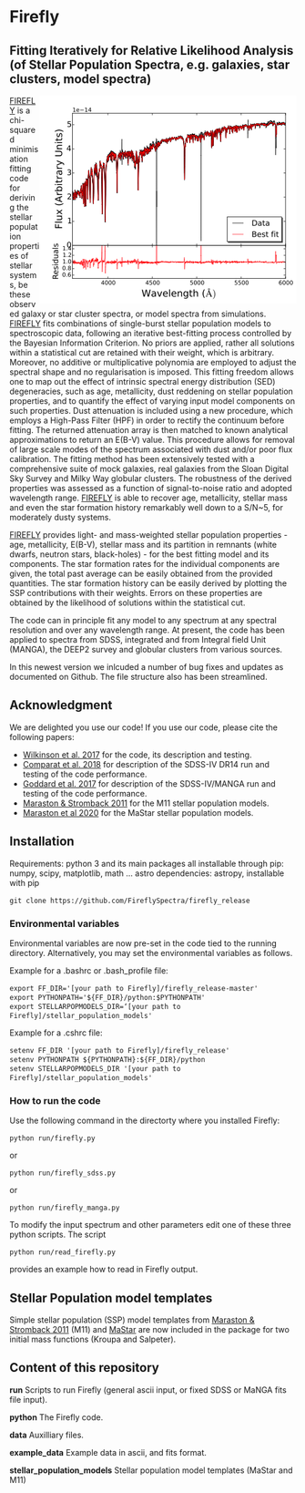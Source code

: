 # Firefly
## Fitting Iteratively for Relative Likelihood Analysis (of Stellar Population Spectra, e.g. galaxies, star clusters, model spectra)
<img align="right" src="data/FF-fit-example.png">

[FIREFLY](http://www.icg.port.ac.uk/firefly/) is a chi-squared minimisation fitting code for deriving the stellar population properties of stellar systems, be these observed galaxy or star cluster spectra, or model spectra from simulations. [FIREFLY](http://www.icg.port.ac.uk/firefly/) fits combinations of single-burst stellar population models to spectroscopic data, following an iterative best-fitting process controlled by the Bayesian Information Criterion. No priors are applied, rather all solutions within a statistical cut are retained with their weight, which is arbitrary. Moreover, no additive or multiplicative polynomia are employed to adjust the spectral shape and no regularisation is imposed. This fitting freedom allows one to map out the effect of intrinsic spectral energy distribution (SED) degeneracies, such as age, metallicity, dust reddening on stellar population properties, and to quantify the effect of varying input model components on such properties. Dust attenuation is included using a new procedure, which employs a High-Pass Filter (HPF) in order to rectify the continuum before fitting. The returned attenuation array is then matched to known analytical approximations to return an E(B-V) value. This procedure allows for removal of large scale modes of the spectrum associated with dust and/or poor flux calibration. The fitting method has been extensively tested with a comprehensive suite of mock galaxies, real galaxies from the Sloan Digital Sky Survey and Milky Way globular clusters. The robustness of the derived properties was assessed as a function of signal-to-noise ratio and adopted wavelength range. [FIREFLY](http://www.icg.port.ac.uk/firefly/) is able to recover age, metallicity, stellar mass and even the star formation history remarkably well down to a S/N~5, for moderately dusty systems. 

[FIREFLY](http://www.icg.port.ac.uk/firefly/) provides light- and mass-weighted stellar population properties - age, metallicity, E(B-V), stellar mass and its partition in remnants (white dwarfs, neutron stars, black-holes) - for the best fitting model and its components. The star formation rates for the individual components are given, the total past average can be easily obtained from the provided quantities. The star formation history can be easily derived by plotting the SSP contributions with their weights. Errors on these properties are obtained by the likelihood of solutions within the statistical cut. 

The code can in principle fit any model to any spectrum at any spectral resolution and over any wavelength range. At present, the code has been applied to spectra from SDSS, integrated and from Integral field Unit (MANGA), the DEEP2 survey and globular clusters from various sources.

In this newest version we inlcuded a number of bug fixes and updates as documented on Github. The file structure also has been streamlined.

## Acknowledgment

We are delighted you use our code! If you use our code, please cite the following papers:

* [Wilkinson et al. 2017](http://adsabs.harvard.edu/abs/2017MNRAS.472.4297W) for the code, its description and testing.
* [Comparat et al. 2018](https://arxiv.org/abs/1711.06575) for description of the SDSS-IV DR14 run and testing of the code performance.
* [Goddard et al. 2017](https://ui.adsabs.harvard.edu/abs/2017MNRAS.466.4731G) for description of the SDSS-IV/MANGA run and testing of the code performance.
* [Maraston & Stromback 2011](http://adsabs.harvard.edu/abs/2011MNRAS.418.2785M) for the M11 stellar population models.
* [Maraston et al 2020](https://ui.adsabs.harvard.edu/abs/2020MNRAS.tmp.1662M) for the MaStar stellar population models.


## Installation

Requirements: python 3 and its main packages all installable through pip: numpy, scipy, matplotlib, math ...
astro dependencies: astropy, installable with pip

```
git clone https://github.com/FireflySpectra/firefly_release
```

### Environmental variables
Environmental variables are now pre-set in the code tied to the running directory. Alternatively, you may set the environmental variables as follows.

Example for a .bashrc or .bash_profile file:
```
export FF_DIR='[your path to Firefly]/firefly_release-master'
export PYTHONPATH='${FF_DIR}/python:$PYTHONPATH'
export STELLARPOPMODELS_DIR=‘[your path to Firefly]/stellar_population_models'
```

Example for a .cshrc file:
```
setenv FF_DIR '[your path to Firefly]/firefly_release'
setenv PYTHONPATH ${PYTHONPATH}:${FF_DIR}/python
setenv STELLARPOPMODELS_DIR '[your path to Firefly]/stellar_population_models'
```

### How to run the code
Use the following command in the directorty where you installed Firefly:
```
python run/firefly.py
```
or
```
python run/firefly_sdss.py
```
or
```
python run/firefly_manga.py
```
To modify the input spectrum and other parameters edit one of these three python scripts. The script
```
python run/read_firefly.py
```
provides an example how to read in Firefly output.

## Stellar Population model templates 

Simple stellar population (SSP) model templates from [Maraston & Stromback 2011](http://adsabs.harvard.edu/abs/2011MNRAS.418.2785M) (M11) and [MaStar](http://www.icg.port.ac.uk/mastar/) are now included in the package for two initial mass functions (Kroupa and Salpeter).

## Content of this repository

**run** Scripts to run Firefly (general ascii input, or fixed SDSS or MaNGA fits file input).

**python** The Firefly code.

**data** Auxilliary files.

**example_data** Example data in ascii, and fits format.

**stellar_population_models** Stellar population model templates (MaStar and M11)
